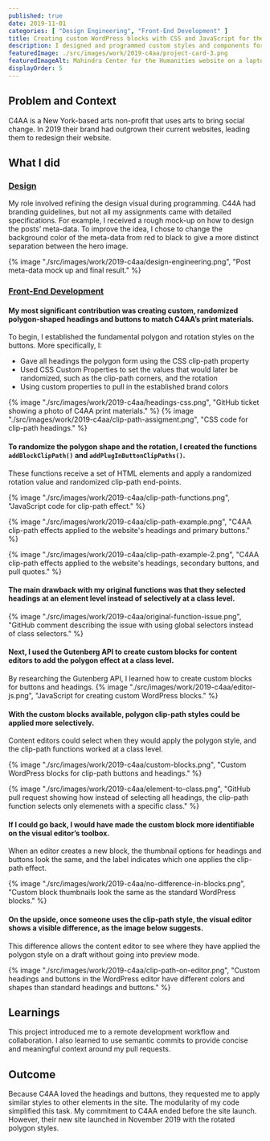 ```yaml
---
published: true
date: 2019-11-01
categories: [ "Design Engineering", "Front-End Development" ]
title: Creating custom WordPress blocks with CSS and JavaScript for the Center for Artistic Activism Website 
description: I designed and programmed custom styles and components for a WordPress child theme for the Center for Artistic Activism (C4AA).
featuredImage: ./src/images/work/2019-c4aa/project-card-3.png
featuredImageAlt: Mahindra Center for the Humanities website on a laptop and on a phone
displayOrder: 5
---
```

<!-- <ProjectOverview 
    summary={props.frontmatter.description}
    teamAndTimeline="3 months freelance commitment working in a remote team of 3 designers/developers"
    responsabilitiesList={
        [
            "Design",
            "Front-End Development"
        ]
    }
    toolsList={
        [
            "CSS",
            "JavaScript",
            "WordPress",
            "GitHub"
        ]
    }
    outcome="A new website with custom WordPress blocks that met C4AA’s branding guidelines "
/> -->

## Problem and Context
C4AA is a New York-based arts non-profit that uses arts to bring social change. In 2019 their brand had outgrown their current websites, leading them to redesign their website. 

## What I did

### [Design](#design)

My role involved refining the design visual during programming.
C44A had branding guidelines, but not all my assignments came with detailed specifications. For example, I received a rough mock-up on how to design the posts’ meta-data. To improve the idea, I chose to change the background color of the meta-data from red to black to give a more distinct separation between the hero image.

{% image "./src/images/work/2019-c4aa/design-engineering.png", "Post meta-data mock up and final result." %}

### [Front-End Development](#front-end-development)

#### My most significant contribution was creating custom, randomized polygon-shaped headings and buttons to match C4AA’s print materials. 
To begin, I established the fundamental polygon and rotation styles on the buttons. More specifically, I:
- Gave all headings the polygon form using the CSS clip-path property
- Used CSS Custom Properties to set the values that would later be randomized, such as the clip-path corners, and the rotation
- Using custom properties to pull in the established brand colors

{% image "./src/images/work/2019-c4aa/headings-css.png", "GitHub ticket showing a photo of C4AA print materials." %}
{% image "./src/images/work/2019-c4aa/clip-path-assigment.png", "CSS code for clip-path headings." %}

#### To randomize the polygon shape and the rotation, I created the functions `addBlockClipPath()` and `addPlugInButtonClipPaths()`. 
These functions receive a set of HTML elements and apply a randomized rotation value and randomized clip-path end-points. 

{% image "./src/images/work/2019-c4aa/clip-path-functions.png", "JavaScript code for clip-path effect." %}

{% image "./src/images/work/2019-c4aa/clip-path-example.png", "C4AA clip-path effects applied to the website's headings and primary buttons." %}

{% image "./src/images/work/2019-c4aa/clip-path-example-2.png", "C4AA clip-path effects applied to the website's headings, secondary buttons, and pull quotes." %}

#### The main drawback with my original functions was that they selected headings at an element level instead of selectively at a class level. 
{% image "./src/images/work/2019-c4aa/original-function-issue.png", "GitHub comment describing the issue with using global selectors instead of class selectors." %}

#### Next, I used the Gutenberg API to create custom blocks for content editors to add the polygon effect at a class level.
By researching the Gutenberg API, I learned how to create custom blocks for buttons and headings. 
{% image "./src/images/work/2019-c4aa/editor-js.png", "JavaScript for creating custom WordPress blocks." %}

#### With the custom blocks available, polygon clip-path styles could be applied more selectively.
Content editors could select when they would apply the polygon style, and the clip-path functions worked at a class level.

{% image "./src/images/work/2019-c4aa/custom-blocks.png", "Custom WordPress blocks for clip-path buttons and headings." %}

{% image "./src/images/work/2019-c4aa/element-to-class.png", "GitHub pull request showing how instead of selecting all headings, the clip-path function selects only elemenets with a specific class." %}

#### If I could go back, I would have made the custom block more identifiable on the visual editor’s toolbox. 
When an editor creates a new block, the thumbnail options for headings and buttons look the same, and the label indicates which one applies the clip-path effect. 

{% image "./src/images/work/2019-c4aa/no-difference-in-blocks.png", "Custom block thumbnails look the same as the standard WordPress blocks." %}


#### On the upside, once someone uses the clip-path style, the visual editor shows a visible difference, as the image below suggests. 
This difference allows the content editor to see where they have applied the polygon style on a draft without going into preview mode.

{% image "./src/images/work/2019-c4aa/clip-path-on-editor.png", "Custom headings and buttons in the WordPress editor have different colors and shapes than standard headings and buttons." %}

## Learnings
This project introduced me to a remote development workflow and collaboration. I also learned to use semantic commits to provide concise and meaningful context around my pull requests.

## Outcome
Because C4AA loved the headings and buttons, they requested me to apply similar styles to other elements in the site. The modularity of my code simplified this task. My commitment to C4AA ended before the site launch. However, their new site launched in November 2019 with the rotated polygon styles.
